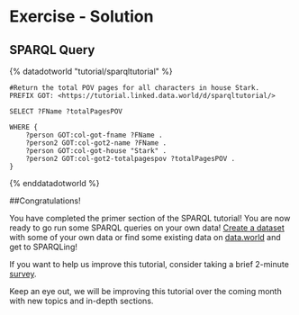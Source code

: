 # Exercise - Solution

## SPARQL Query

{% datadotworld "tutorial/sparqltutorial" %}
~~~~
#Return the total POV pages for all characters in house Stark.
PREFIX GOT: <https://tutorial.linked.data.world/d/sparqltutorial/>

SELECT ?FName ?totalPagesPOV

WHERE {
    ?person GOT:col-got-fname ?FName .
    ?person2 GOT:col-got2-name ?FName .
    ?person GOT:col-got-house "Stark" .
    ?person2 GOT:col-got2-totalpagespov ?totalPagesPOV .
}
~~~~
{% enddatadotworld %}

##Congratulations!

You have completed the primer section of the SPARQL tutorial! You are now ready to go run some SPARQL queries on your own data! [Create a dataset](https://data.world/create-a-dataset) with some of your own data or find some existing data on [data.world](https://data.world) and get to SPARQLing!

If you want to help us improve this tutorial, consider taking a brief 2-minute [survey](https://docs.google.com/forms/d/e/1FAIpQLSdF0B8P0wM-Xpm2UCOaKd4xVbnnuyTIu8y2LvuzNYOeQNDJqQ/viewform?usp=sf_link).

Keep an eye out, we will be improving this tutorial over the coming month with new topics and in-depth sections.

